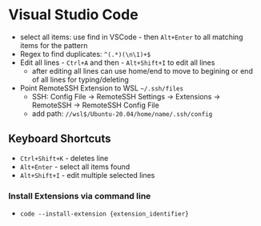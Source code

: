 # Visual Studio Code #

- select all items: use find in VSCode - then `Alt+Enter` to all matching items for the pattern
- Regex to find duplicates: `^(.*)(\n\1)+$`
- Edit all lines - `Ctrl+A` and then - `Alt+Shift+I` to edit all lines
  - after editing all lines can use home/end to move to begining or end of all lines for typing/deleting
- Point RemoteSSH Extension to WSL `~/.ssh/files`
  - SSH: Config File -> RemoteSSH Settings -> Extensions -> RemoteSSH -> RemoteSSH Config File
  - add path: `//wsl$/Ubuntu-20.04/home/name/.ssh/config`

## Keyboard Shortcuts ##

- `Ctrl+Shift+K` - deletes line
- `Alt+Enter` - select all items found
- `Alt+Shift+I` - edit multiple selected lines  

### Install Extensions via command line ###

- `code --install-extension {extension_identifier}`
